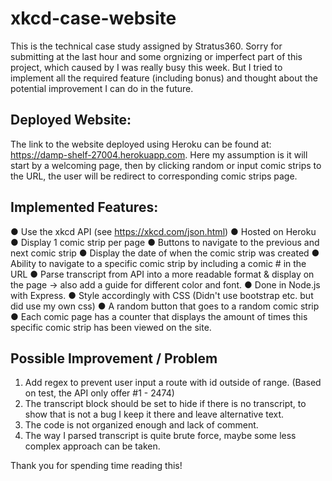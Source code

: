 # xkcd-case-website
This is the technical case study assigned by Stratus360. Sorry for submitting at the last hour and some orgnizing or imperfect part of this project, which caused by I was really busy this week. But I tried to implement all the required feature (including bonus) and thought about the potential improvement I can do in the future.

## Deployed Website: 
The link to the website deployed using Heroku can be found at: https://damp-shelf-27004.herokuapp.com. Here my assumption is it will start by a welcoming page, then by clicking random or input comic strips to the URL, the user will be redirect to corresponding comic strips page.

## Implemented Features: 
● Use the xkcd API (see https://xkcd.com/json.html)
● Hosted on Heroku
● Display 1 comic strip per page
● Buttons to navigate to the previous and next comic strip
● Display the date of when the comic strip was created
● Ability to navigate to a specific comic strip by including a comic # in the URL
● Parse transcript from API into a more readable format & display on the page -> also add a guide for different color and font.
● Done in Node.js with Express.
● Style accordingly with CSS (Didn't use bootstrap etc. but did use my own css)
● A random button that goes to a random comic strip
● Each comic page has a counter that displays the amount of times this specific comic strip has been
viewed on the site.

## Possible Improvement / Problem
1. Add regex to prevent user input a route with id outside of range. (Based on test, the API only offer #1 - 2474)
2. The transcript block should be set to hide if there is no transcript, to show that is not a bug I keep it there and leave alternative text.
3. The code is not organized enough and lack of comment. 
4. The way I parsed transcript is quite brute force, maybe some less complex approach can be taken. 

Thank you for spending time reading this!
